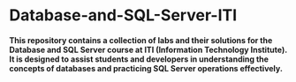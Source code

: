 # Database-and-SQL-Server-ITI
#### This repository contains a collection of labs and their solutions for the Database and SQL Server course at ITI (Information Technology Institute). It is designed to assist students and developers in understanding the concepts of databases and practicing SQL Server operations effectively.
